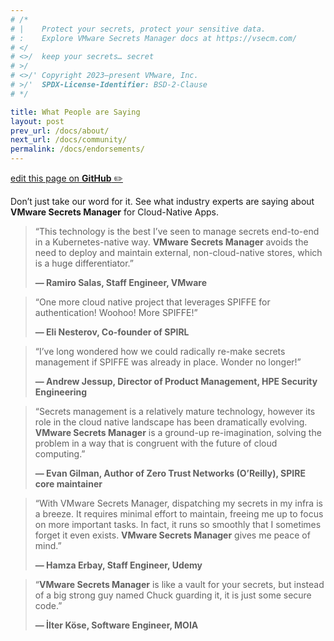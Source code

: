 ```yaml
---
# /*
# |    Protect your secrets, protect your sensitive data.
# :    Explore VMware Secrets Manager docs at https://vsecm.com/
# </
# <>/  keep your secrets… secret
# >/
# <>/' Copyright 2023–present VMware, Inc.
# >/'  SPDX-License-Identifier: BSD-2-Clause
# */

title: What People are Saying
layout: post
prev_url: /docs/about/
next_url: /docs/community/
permalink: /docs/endorsements/
---
```


<p class="github-button"
><a href="https://github.com/vmware-tanzu/secrets-manager/blob/main/docs/_pages/0030-endorsements.md"
>edit this page on <strong>GitHub</strong> ✏️</a></p>

Don’t just take our word for it. See what industry experts
are saying about **VMware Secrets Manager** for Cloud-Native Apps.

> “This technology is the best I’ve seen to manage secrets end-to-end in a
> Kubernetes-native way. **VMware Secrets Manager** avoids the need to deploy
> and maintain external, non-cloud-native stores, which is a huge differentiator.”
> 
> **— Ramiro Salas, Staff Engineer, VMware**

> “One more cloud native project that leverages SPIFFE for authentication!
> Woohoo! More SPIFFE!”
> 
> **— Eli Nesterov, Co-founder of SPIRL**

> “I’ve long wondered how we could radically re-make secrets management if
> SPIFFE was already in place. Wonder no longer!”
> 
> **— Andrew Jessup, Director of Product Management, HPE Security Engineering**

> “Secrets management is a relatively mature technology, however its role in the
> cloud native landscape has been dramatically evolving. **VMware Secrets Manager**
> is a ground-up re-imagination, solving the problem in a way that is congruent
> with the future of cloud computing.”
> 
> **— Evan Gilman, Author of Zero Trust Networks (O’Reilly),
> SPIRE core maintainer**

> “With VMware Secrets Manager, dispatching my secrets in my infra is a breeze. It requires
> minimal effort to maintain, freeing me up to focus on more important tasks.
> In fact, it runs so smoothly that I sometimes forget it even exists.
> **VMware Secrets Manager** gives me peace of mind.”
> 
> **— Hamza Erbay, Staff Engineer, Udemy**
 

> “**VMware Secrets Manager** is like a vault for your secrets, but instead of a
> big strong guy named Chuck guarding it, it is just some secure code.”
> 
> **— İlter Köse, Software Engineer, MOIA**
